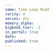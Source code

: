 ```yaml
---
name: Time Loop Mudd
rarity: 4
series: dsc
memory_alpha:
bigbook_tier: -1
in_portal: true
date:
published: true
---
```




